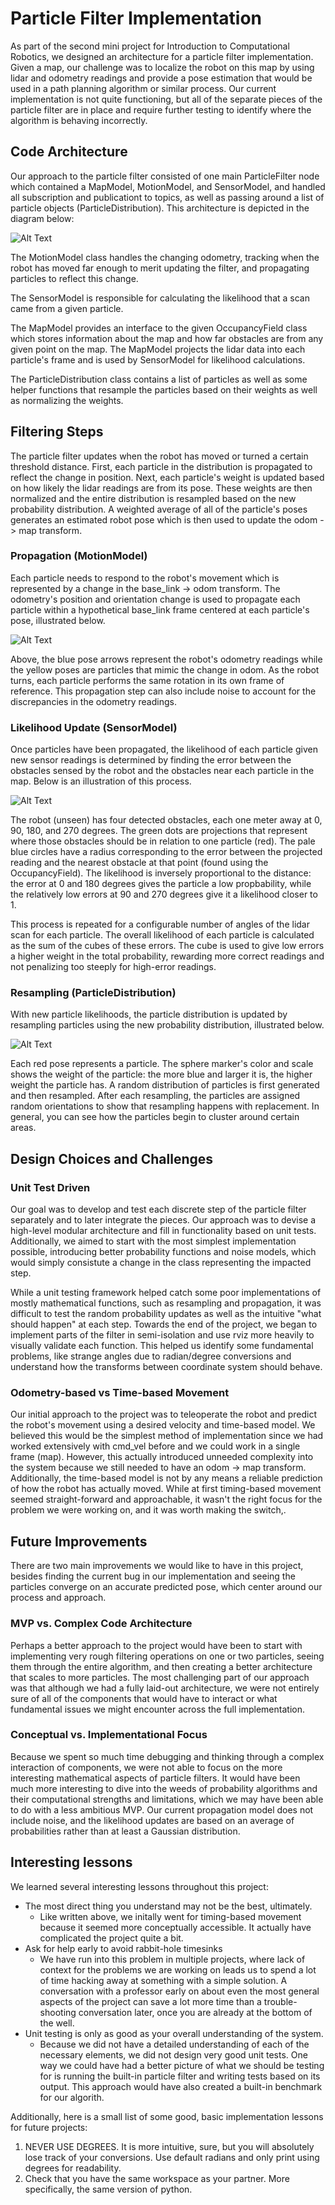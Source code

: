 # Particle Filter Implementation
As part of the second mini project for Introduction to Computational Robotics, we designed an architecture for a particle filter implementation. Given a map, our challenge was to localize the robot on this map by using lidar and odometry readings and provide a pose estimation that would be used in a path planning algorithm or similar process. Our current implementation is not quite functioning, but all of the separate pieces of the particle filter are in place and require further testing to identify where the algorithm is behaving incorrectly.

## Code Architecture
Our approach to the particle filter consisted of one main ParticleFilter node which contained a MapModel, MotionModel, and SensorModel, and handled all subscription and publicationt to topics, as well as passing around a list of particle objects (ParticleDistribution). This architecture is depicted in the diagram below:

![Alt Text](https://github.com/ksoltan/robot_localization/blob/master/robot_localizer/videos/particlefilter_codearchitecture.png)

The MotionModel class handles the changing odometry, tracking when the robot has moved far enough to merit updating the filter, and propagating particles to reflect this change.

The SensorModel is responsible for calculating the likelihood that a scan came from a given particle.

The MapModel provides an interface to the given OccupancyField class which stores information about the map and how far obstacles are from any given point on the map. The MapModel projects the lidar data into each particle's frame and is used by SensorModel for likelihood calculations.

The ParticleDistribution class contains a list of particles as well as some helper functions that resample the particles based on their weights as well as normalizing the weights.

## Filtering Steps
The particle filter updates when the robot has moved or turned a certain threshold distance. First, each particle in the distribution is propagated to reflect the change in position. Next, each particle's weight is updated based on how likely the lidar readings are from its pose. These weights are then normalized and the entire distribution is resampled based on the new probability distribution. A weighted average of all of the particle's poses generates an estimated robot pose which is then used to update the odom -> map transform.

### Propagation (MotionModel)
Each particle needs to respond to the robot's movement which is represented by a change in the base_link -> odom transform. The odometry's position and orientation change is used to propagate each particle within a hypothetical base_link frame centered at each particle's pose, illustrated below. 

![Alt Text](https://github.com/ksoltan/robot_localization/blob/master/robot_localizer/videos/particle_propagation.gif)

Above, the blue pose arrows represent the robot's odometry readings while the yellow poses are particles that mimic the change in odom. As the robot turns, each particle performs the same rotation in its own frame of reference. This propagation step can also include noise to account for the discrepancies in the odometry readings.

### Likelihood Update (SensorModel)
Once particles have been propagated, the likelihood of each particle given new sensor readings is determined by finding the error between the obstacles sensed by the robot and the obstacles near each particle in the map. Below is an illustration of this process. 

![Alt Text](https://github.com/ksoltan/robot_localization/blob/master/robot_localizer/videos/error_validation_fixed.png)

The robot (unseen) has four detected obstacles, each one meter away at 0, 90, 180, and 270 degrees. The green dots are projections that represent where those obstacles should be in relation to one particle (red). The pale blue circles have a radius corresponding to the error between the projected reading and the nearest obstacle at that point (found using the OccupancyField). The likelihood is inversely proportional to the distance: the error at 0 and 180 degrees gives the particle a low propbability, while the relatively low errors at 90 and 270 degrees give it a likelihood closer to 1.

This process is repeated for a configurable number of angles of the lidar scan for each particle. The overall likelihood of each particle is calculated as the sum of the cubes of these errors. The cube is used to give low errors a higher weight in the total probability, rewarding more correct readings and not penalizing too steeply for high-error readings.

### Resampling (ParticleDistribution)
With new particle likelihoods, the particle distribution is updated by resampling particles using the new probability distribution, illustrated below.

![Alt Text](https://github.com/ksoltan/robot_localization/blob/master/robot_localizer/videos/resampling.gif)

Each red pose represents a particle. The sphere marker's color and scale shows the weight of the particle: the more blue and larger it is, the higher weight the particle has. A random distribution of particles is first generated and then resampled. After each resampling, the particles are assigned random orientations to show that resampling happens with replacement. In general, you can see how the particles begin to cluster around certain areas.

## Design Choices and Challenges
### Unit Test Driven
Our goal was to develop and test each discrete step of the particle filter separately and to later integrate the pieces. Our approach was to devise a high-level modular architecture and fill in functionality based on unit tests. Additionally, we aimed to start with the most simplest implementation possible, introducing better probability functions and noise models, which would simply consistute a change in the class representing the impacted step.

While a unit testing framework helped catch some poor implementations of mostly mathematical functions, such as resampling and propagation, it was difficult to test the random probability updates as well as the intuitive "what should happen" at each step. Towards the end of the project, we began to implement parts of the filter in semi-isolation and use rviz more heavily to visually validate each function. This helped us identify some fundamental problems, like strange angles due to radian/degree conversions and understand how the transforms between coordinate system should behave.

### Odometry-based vs Time-based Movement
Our initial approach to the project was to teleoperate the robot and predict the robot's movement using a desired velocity and time-based model. We believed this would be the simplest method of implementation since we had worked extensively with cmd_vel before and we could work in a single frame (map). However, this actually introduced unneeded complexity into the system because we still needed to have an odom -> map transform. Additionally, the time-based model is not by any means a reliable prediction of how the robot has actually moved. While at first timing-based movement seemed straight-forward and approachable, it wasn't the right focus for the problem we were working on, and it was worth making the switch,.

## Future Improvements
There are two main improvements we would like to have in this project, besides finding the current bug in our implementation and seeing the particles converge on an accurate predicted pose, which center around our process and approach.

### MVP vs. Complex Code Architecture
Perhaps a better approach to the project would have been to start with implementing very rough filtering operations on one or two particles, seeing them through the entire algorithm, and then creating a better architecture that scales to more particles. The most challenging part of our approach was that although we had a fully laid-out architecture, we were not entirely sure of all of the components that would have to interact or what fundamental issues we might encounter across the full implementation.

### Conceptual vs. Implementational Focus
Because we spent so much time debugging and thinking through a complex interaction of components, we were not able to focus on the more interesting mathematical aspects of particle filters. It would have been much more interesting to dive into the weeds of probability algorithms and their computational strengths and limitations, which we may have been able to do with a less ambitious MVP. Our current propagation model does not include noise, and the likelihood updates are based on an average of probabilities rather than at least a Gaussian distribution.

## Interesting lessons
We learned several interesting lessons throughout this project:

- The most direct thing you understand may not be the best, ultimately.
  - Like written above, we initally went for timing-based movement because it seemed more conceptually accessible. It actually have complicated the project quite a bit.
- Ask for help early to avoid rabbit-hole timesinks
  - We have run into this problem in multiple projects, where lack of context for the problems we are working on leads us to spend a lot of time hacking away at something with a simple solution. A conversation with a professor early on about even the most general aspects of the project can save a lot more time than a trouble-shooting conversation later, once you are already at the bottom of the well.
- Unit testing is only as good as your overall understanding of the system.
  - Because we did not have a detailed understanding of each of the necessary elements, we did not design very good unit tests. One way we could have had a better picture of what we should be testing for is running the built-in particle filter and writing tests based on its output. This approach would have also created a built-in benchmark for our algorith.


Additionally, here is a small list of some good, basic implementation lessons for future projects:
1. NEVER USE DEGREES. It is more intuitive, sure, but you will absolutely lose track of your conversions. Use default radians and only print using degrees for readability.
2. Check that you have the same workspace as your partner. More specifically, the same version of python.


